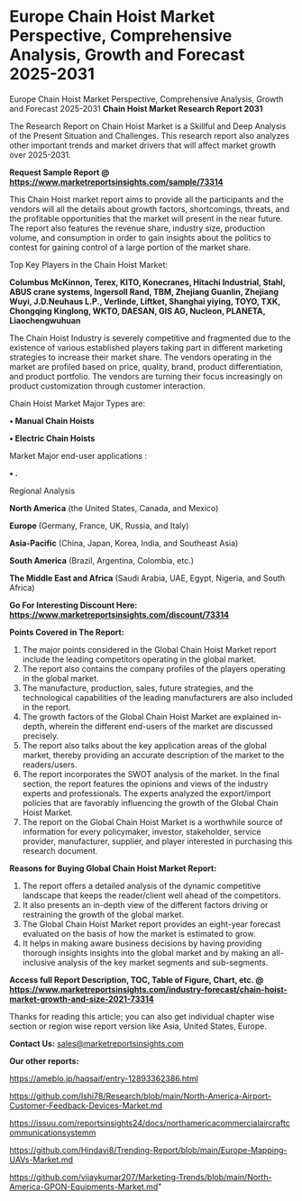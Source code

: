 # Europe Chain Hoist Market Perspective, Comprehensive Analysis, Growth and Forecast 2025-2031
Europe Chain Hoist Market Perspective, Comprehensive Analysis, Growth and Forecast 2025-2031
<strong>Chain Hoist Market Research Report 2031</strong>

The Research Report on Chain Hoist Market is a Skillful and Deep Analysis of the Present Situation and Challenges. This research report also analyzes other important trends and market drivers that will affect market growth over 2025-2031.

<strong>Request Sample Report @ <a href=https://www.marketreportsinsights.com/sample/73314>https://www.marketreportsinsights.com/sample/73314</a></strong>

This Chain Hoist market report aims to provide all the participants and the vendors will all the details about growth factors, shortcomings, threats, and the profitable opportunities that the market will present in the near future. The report also features the revenue share, industry size, production volume, and consumption in order to gain insights about the politics to contest for gaining control of a large portion of the market share.

Top Key Players in the Chain Hoist Market:

<strong>Columbus McKinnon, Terex, KITO, Konecranes, Hitachi Industrial, Stahl, ABUS crane systems, Ingersoll Rand, TBM, Zhejiang Guanlin, Zhejiang Wuyi, J.D.Neuhaus L.P., Verlinde, Liftket, Shanghai yiying, TOYO, TXK, Chongqing Kinglong, WKTO, DAESAN, GIS AG, Nucleon, PLANETA, Liaochengwuhuan</strong>

The Chain Hoist Industry is severely competitive and fragmented due to the existence of various established players taking part in different marketing strategies to increase their market share. The vendors operating in the market are profiled based on price, quality, brand, product differentiation, and product portfolio. The vendors are turning their focus increasingly on product customization through customer interaction.

Chain Hoist Market Major Types are:

<strong>• Manual Chain Hoists

• Electric Chain Hoists</strong>

Market Major end-user applications :

<strong>• .</strong>

Regional Analysis

</u><strong><b>North America</b></strong> (the United States, Canada, and Mexico)

<strong><b>Europe </b></strong>(Germany, France, UK, Russia, and Italy)

<strong><b>Asia-Pacific</b></strong> (China, Japan, Korea, India, and Southeast Asia)

<strong><b>South America</b></strong> (Brazil, Argentina, Colombia, etc.)

<strong><b>The Middle East and Africa</b></strong> (Saudi Arabia, UAE, Egypt, Nigeria, and South Africa)

<strong>Go For Interesting Discount Here: <a href=https://www.marketreportsinsights.com/discount/73314>https://www.marketreportsinsights.com/discount/73314</a></strong>

<strong>Points Covered in The Report:</strong>
<ol>
  <li>The major points considered in the Global Chain Hoist Market report include the leading competitors operating in the global market.</li>
  <li>The report also contains the company profiles of the players operating in the global market.</li>
  <li>The manufacture, production, sales, future strategies, and the technological capabilities of the leading manufacturers are also included in the report.</li>
  <li>The growth factors of the Global Chain Hoist Market are explained in-depth, wherein the different end-users of the market are discussed precisely.</li>
  <li>The report also talks about the key application areas of the global market, thereby providing an accurate description of the market to the readers/users.</li>
  <li>The report incorporates the SWOT analysis of the market. In the final section, the report features the opinions and views of the industry experts and professionals. The experts analyzed the export/import policies that are favorably influencing the growth of the Global Chain Hoist Market.</li>
  <li>The report on the Global Chain Hoist Market is a worthwhile source of information for every policymaker, investor, stakeholder, service provider, manufacturer, supplier, and player interested in purchasing this research document.</li>
</ol>
<strong>Reasons for Buying Global Chain Hoist Market Report:</strong>

<ol>
  <li>The report offers a detailed analysis of the dynamic competitive landscape that keeps the reader/client well ahead of the competitors.</li>
  <li>It also presents an in-depth view of the different factors driving or restraining the growth of the global market.</li>
  <li>The Global Chain Hoist Market report provides an eight-year forecast evaluated on the basis of how the market is estimated to grow.</li>
  <li>It helps in making aware business decisions by having providing thorough insights insights into the global market and by making an all-inclusive analysis of the key market segments and sub-segments.</li>
</ol>
<strong>Access full Report Description, TOC, Table of Figure, Chart, etc. @ <a href=https://www.marketreportsinsights.com/industry-forecast/chain-hoist-market-growth-and-size-2021-73314>https://www.marketreportsinsights.com/industry-forecast/chain-hoist-market-growth-and-size-2021-73314</a></strong>


Thanks for reading this article; you can also get individual chapter wise section or region wise report version like Asia, United States, Europe.

<strong>Contact Us:</strong>
sales@marketreportsinsights.com

<strong>Our other reports:</strong>

<a href=https://ameblo.jp/haqsaif/entry-12893362386.html>https://ameblo.jp/haqsaif/entry-12893362386.html</a>

<a href=https://github.com/Ishi78/Research/blob/main/North-America-Airport-Customer-Feedback-Devices-Market.md>https://github.com/Ishi78/Research/blob/main/North-America-Airport-Customer-Feedback-Devices-Market.md</a>

<a href=https://issuu.com/reportsinsights24/docs/northamericacommercialaircraftcommunicationsystemm>https://issuu.com/reportsinsights24/docs/northamericacommercialaircraftcommunicationsystemm</a>

<a href=https://github.com/Hindavi8/Trending-Report/blob/main/Europe-Mapping-UAVs-Market.md>https://github.com/Hindavi8/Trending-Report/blob/main/Europe-Mapping-UAVs-Market.md</a>

<a href=https://github.com/vijaykumar207/Marketing-Trends/blob/main/North-America-GPON-Equipments-Market.md>https://github.com/vijaykumar207/Marketing-Trends/blob/main/North-America-GPON-Equipments-Market.md</a>"
